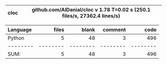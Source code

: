 cloc|github.com/AlDanial/cloc v 1.78  T=0.02 s (250.1 files/s, 27362.4 lines/s)
--- | ---

Language|files|blank|comment|code
:-------|-------:|-------:|-------:|-------:
Python|5|48|3|496
--------|--------|--------|--------|--------
SUM:|5|48|3|496
